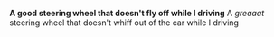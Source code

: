 **A good steering wheel that doesn't fly off while I driving**
A _greaaat_ steering wheel that doesn't whiff out of the car while I driving
